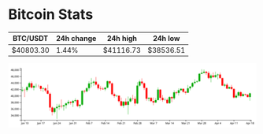 # Bitcoin Stats

BTC/USDT|24h change|24h high|24h low|
|---|---|---|---|
|$40803.30|1.44%|$41116.73|$38536.51|

<img src="./chart.svg">
